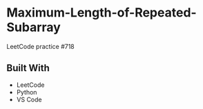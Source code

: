 # Maximum-Length-of-Repeated-Subarray
LeetCode practice #718

## Built With
- LeetCode
- Python
- VS Code
